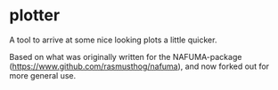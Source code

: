 # plotter
A tool to arrive at some nice looking plots a little quicker.

Based on what was originally written for the NAFUMA-package (https://www.github.com/rasmusthog/nafuma), and now forked out for more general use.